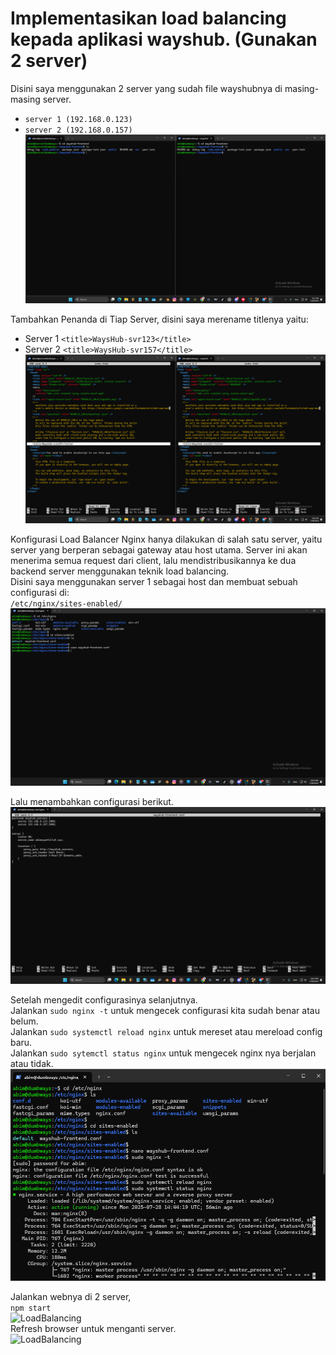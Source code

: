 # Implementasikan load balancing kepada aplikasi wayshub. (Gunakan 2 server)  
Disini saya menggunakan 2 server yang sudah file wayshubnya di masing-masing server.  
- `server 1 (192.168.0.123)`  
- `server 2 (192.168.0.157)`  
![LoadBalancing](scr/Foto-1-0.png)

Tambahkan Penanda di Tiap Server, disini saya merename titlenya yaitu:  
- Server 1 `<title>WaysHub-svr123</title>`
- Server 2 `<title>WaysHub-svr157</title>`  
![LoadBalancing](scr/Foto-1-1.png)  

Konfigurasi Load Balancer Nginx hanya dilakukan di salah satu server, 
yaitu server yang berperan sebagai gateway atau host utama. Server ini akan menerima semua request dari client, 
lalu mendistribusikannya ke dua backend server menggunakan teknik load balancing.  
Disini saya menggunakan server 1 sebagai host dan membuat sebuah configurasi di:  
`/etc/nginx/sites-enabled/`  
![LoadBalancing](scr/Foto-1-2.png)  

Lalu menambahkan configurasi berikut.  
![LoadBalancing](scr/Foto-1-3.png)   

Setelah mengedit configurasinya selanjutnya.  
Jalankan `sudo nginx -t` untuk mengecek configurasi kita sudah benar atau belum.  
Jalankan `sudo systemctl reload nginx` untuk mereset atau mereload config baru.  
Jalankan `sudo sytemctl status nginx` untuk mengecek nginx nya berjalan atau tidak.  
![LoadBalancing](scr/Foto-1-4.png)   

Jalankan webnya di 2 server,  
`npm start`  
![LoadBalancing](scr/Foto-1-5.png)   
Refresh browser untuk menganti server.  
![LoadBalancing](scr/Foto-1-6.png)   
